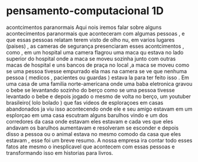 # pensamento-computacional 1D

   acontcimentos paranormais
   Aqui nois iremos falar sobre alguns acontecimentos paranormais que aconteceram com algumas pessoas , e que essas pessoas relatam terem visto de olho nu,
   em varios lugares (paises) , as cameras de segurança presenciaram esses acontcimentos , como , em um hospital uma camera flagrou uma maca qu estava no 
   lado superior do hospital onde a maca se moveu sozinha junto com outras macas de hospital e uns bancos de praça no local ,a maca se moveu como se uma 
   pessoa tivesse empurrado ela mas na camera se ve que nenhuma pessoa ( medicos , pacientes ou guardas ) estava la para ter feito isso .
   Em uma casa de uma familia norte-americana onde uma baba eletronica gravou o bebe se levantando sozinho do berço como se uma pessoa tivesse levantado o 
   bebe e depois jogado o mesmo de volta no berço, um youtuber brasileiro( lolo bolado ) que fas videos de esploraçoes em casas  abandonados ja viu isso 
   acontecendo onde ele e seu amigo estavam em um esplorçao em uma casa escutram alguns barulhos vindo e um dos corredores da casa onde estavam eles 
   estavam e cada ves que eles andavam os barulhos aumentavam e resolveram se esconder e depois disso a pessoa ou o animal estava no mesmo comodo da casa 
  que eles estavam , esse foi um breve resumo. 
   A nossa empresa ira contar todo esses fatos ate mesmo o inesplicavel que acontecem com essas pessoas e transformando isso em historias para livros.
 

